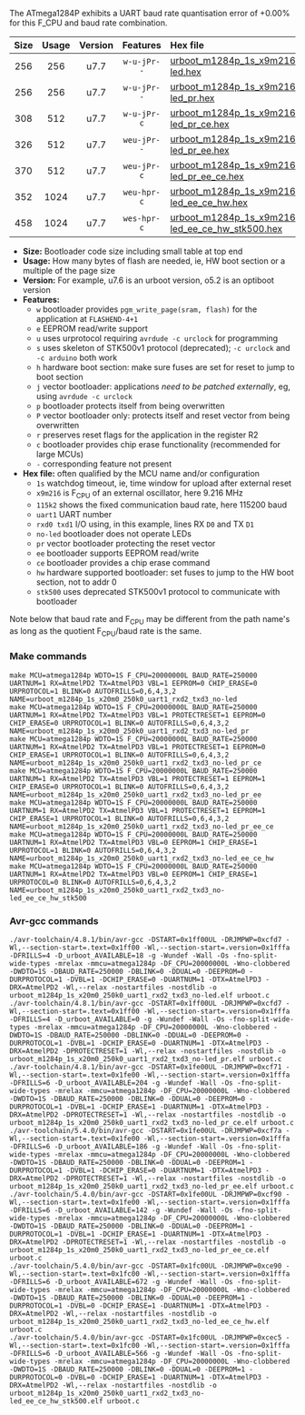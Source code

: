 The ATmega1284P exhibits a UART baud rate quantisation error of +0.00% for this F_CPU and baud rate combination.

|Size|Usage|Version|Features|Hex file|
|:-:|:-:|:-:|:-:|:--|
|256|256|u7.7|`w-u-jPr--`|[urboot_m1284p_1s_x9m216_115k2_uart1_rxd2_txd3_no-led.hex](https://raw.githubusercontent.com/stefanrueger/urboot.hex/main/u7.7/boards/urclockmega/atmega1284p/watchdog_1_s/external_oscillator_x/%2B9m216000_hz/%2B115k2_baud/uart1_rxd2_txd3/no-led/urboot_m1284p_1s_x9m216_115k2_uart1_rxd2_txd3_no-led.hex)|
|256|256|u7.7|`w-u-jPr--`|[urboot_m1284p_1s_x9m216_115k2_uart1_rxd2_txd3_no-led_pr.hex](https://raw.githubusercontent.com/stefanrueger/urboot.hex/main/u7.7/boards/urclockmega/atmega1284p/watchdog_1_s/external_oscillator_x/%2B9m216000_hz/%2B115k2_baud/uart1_rxd2_txd3/no-led/urboot_m1284p_1s_x9m216_115k2_uart1_rxd2_txd3_no-led_pr.hex)|
|308|512|u7.7|`w-u-jPr-c`|[urboot_m1284p_1s_x9m216_115k2_uart1_rxd2_txd3_no-led_pr_ce.hex](https://raw.githubusercontent.com/stefanrueger/urboot.hex/main/u7.7/boards/urclockmega/atmega1284p/watchdog_1_s/external_oscillator_x/%2B9m216000_hz/%2B115k2_baud/uart1_rxd2_txd3/no-led/urboot_m1284p_1s_x9m216_115k2_uart1_rxd2_txd3_no-led_pr_ce.hex)|
|326|512|u7.7|`weu-jPr--`|[urboot_m1284p_1s_x9m216_115k2_uart1_rxd2_txd3_no-led_pr_ee.hex](https://raw.githubusercontent.com/stefanrueger/urboot.hex/main/u7.7/boards/urclockmega/atmega1284p/watchdog_1_s/external_oscillator_x/%2B9m216000_hz/%2B115k2_baud/uart1_rxd2_txd3/no-led/urboot_m1284p_1s_x9m216_115k2_uart1_rxd2_txd3_no-led_pr_ee.hex)|
|370|512|u7.7|`weu-jPr-c`|[urboot_m1284p_1s_x9m216_115k2_uart1_rxd2_txd3_no-led_pr_ee_ce.hex](https://raw.githubusercontent.com/stefanrueger/urboot.hex/main/u7.7/boards/urclockmega/atmega1284p/watchdog_1_s/external_oscillator_x/%2B9m216000_hz/%2B115k2_baud/uart1_rxd2_txd3/no-led/urboot_m1284p_1s_x9m216_115k2_uart1_rxd2_txd3_no-led_pr_ee_ce.hex)|
|352|1024|u7.7|`weu-hpr-c`|[urboot_m1284p_1s_x9m216_115k2_uart1_rxd2_txd3_no-led_ee_ce_hw.hex](https://raw.githubusercontent.com/stefanrueger/urboot.hex/main/u7.7/boards/urclockmega/atmega1284p/watchdog_1_s/external_oscillator_x/%2B9m216000_hz/%2B115k2_baud/uart1_rxd2_txd3/no-led/urboot_m1284p_1s_x9m216_115k2_uart1_rxd2_txd3_no-led_ee_ce_hw.hex)|
|458|1024|u7.7|`wes-hpr-c`|[urboot_m1284p_1s_x9m216_115k2_uart1_rxd2_txd3_no-led_ee_ce_hw_stk500.hex](https://raw.githubusercontent.com/stefanrueger/urboot.hex/main/u7.7/boards/urclockmega/atmega1284p/watchdog_1_s/external_oscillator_x/%2B9m216000_hz/%2B115k2_baud/uart1_rxd2_txd3/no-led/urboot_m1284p_1s_x9m216_115k2_uart1_rxd2_txd3_no-led_ee_ce_hw_stk500.hex)|

- **Size:** Bootloader code size including small table at top end
- **Usage:** How many bytes of flash are needed, ie, HW boot section or a multiple of the page size
- **Version:** For example, u7.6 is an urboot version, o5.2 is an optiboot version
- **Features:**
  + `w` bootloader provides `pgm_write_page(sram, flash)` for the application at `FLASHEND-4+1`
  + `e` EEPROM read/write support
  + `u` uses urprotocol requiring `avrdude -c urclock` for programming
  + `s` uses skeleton of STK500v1 protocol (deprecated); `-c urclock` and `-c arduino` both work
  + `h` hardware boot section: make sure fuses are set for reset to jump to boot section
  + `j` vector bootloader: applications *need to be patched externally*, eg, using `avrdude -c urclock`
  + `p` bootloader protects itself from being overwritten
  + `P` vector bootloader only: protects itself and reset vector from being overwritten
  + `r` preserves reset flags for the application in the register R2
  + `c` bootloader provides chip erase functionality (recommended for large MCUs)
  + `-` corresponding feature not present
- **Hex file:** often qualified by the MCU name and/or configuration
  + `1s` watchdog timeout, ie, time window for upload after external reset
  + `x9m216` is F<sub>CPU</sub> of an external oscillator, here 9.216 MHz
  + `115k2` shows the fixed communication baud rate, here 115200 baud
  + `uart1` UART number
  + `rxd0 txd1` I/O using, in this example, lines RX `D0` and TX `D1`
  + `no-led` bootloader does not operate LEDs
  + `pr` vector bootloader protecting the reset vector
  + `ee` bootloader supports EEPROM read/write
  + `ce` bootloader provides a chip erase command
  + `hw` hardware supported bootloader: set fuses to jump to the HW boot section, not to addr 0
  + `stk500` uses deprecated STK500v1 protocol to communicate with bootloader


Note below that baud rate and F<sub>CPU</sub> may be different from the path name's as long as the quotient F<sub>CPU</sub>/baud rate is the same.

### Make commands
```
make MCU=atmega1284p WDTO=1S F_CPU=20000000L BAUD_RATE=250000 UARTNUM=1 RX=AtmelPD2 TX=AtmelPD3 VBL=1 EEPROM=0 CHIP_ERASE=0 URPROTOCOL=1 BLINK=0 AUTOFRILLS=0,6,4,3,2 NAME=urboot_m1284p_1s_x20m0_250k0_uart1_rxd2_txd3_no-led
make MCU=atmega1284p WDTO=1S F_CPU=20000000L BAUD_RATE=250000 UARTNUM=1 RX=AtmelPD2 TX=AtmelPD3 VBL=1 PROTECTRESET=1 EEPROM=0 CHIP_ERASE=0 URPROTOCOL=1 BLINK=0 AUTOFRILLS=0,6,4,3,2 NAME=urboot_m1284p_1s_x20m0_250k0_uart1_rxd2_txd3_no-led_pr
make MCU=atmega1284p WDTO=1S F_CPU=20000000L BAUD_RATE=250000 UARTNUM=1 RX=AtmelPD2 TX=AtmelPD3 VBL=1 PROTECTRESET=1 EEPROM=0 CHIP_ERASE=1 URPROTOCOL=1 BLINK=0 AUTOFRILLS=0,6,4,3,2 NAME=urboot_m1284p_1s_x20m0_250k0_uart1_rxd2_txd3_no-led_pr_ce
make MCU=atmega1284p WDTO=1S F_CPU=20000000L BAUD_RATE=250000 UARTNUM=1 RX=AtmelPD2 TX=AtmelPD3 VBL=1 PROTECTRESET=1 EEPROM=1 CHIP_ERASE=0 URPROTOCOL=1 BLINK=0 AUTOFRILLS=0,6,4,3,2 NAME=urboot_m1284p_1s_x20m0_250k0_uart1_rxd2_txd3_no-led_pr_ee
make MCU=atmega1284p WDTO=1S F_CPU=20000000L BAUD_RATE=250000 UARTNUM=1 RX=AtmelPD2 TX=AtmelPD3 VBL=1 PROTECTRESET=1 EEPROM=1 CHIP_ERASE=1 URPROTOCOL=1 BLINK=0 AUTOFRILLS=0,6,4,3,2 NAME=urboot_m1284p_1s_x20m0_250k0_uart1_rxd2_txd3_no-led_pr_ee_ce
make MCU=atmega1284p WDTO=1S F_CPU=20000000L BAUD_RATE=250000 UARTNUM=1 RX=AtmelPD2 TX=AtmelPD3 VBL=0 EEPROM=1 CHIP_ERASE=1 URPROTOCOL=1 BLINK=0 AUTOFRILLS=0,6,4,3,2 NAME=urboot_m1284p_1s_x20m0_250k0_uart1_rxd2_txd3_no-led_ee_ce_hw
make MCU=atmega1284p WDTO=1S F_CPU=20000000L BAUD_RATE=250000 UARTNUM=1 RX=AtmelPD2 TX=AtmelPD3 VBL=0 EEPROM=1 CHIP_ERASE=1 URPROTOCOL=0 BLINK=0 AUTOFRILLS=0,6,4,3,2 NAME=urboot_m1284p_1s_x20m0_250k0_uart1_rxd2_txd3_no-led_ee_ce_hw_stk500
```

### Avr-gcc commands
```
./avr-toolchain/4.8.1/bin/avr-gcc -DSTART=0x1ff00UL -DRJMPWP=0xcfd7 -Wl,--section-start=.text=0x1ff00 -Wl,--section-start=.version=0x1fffa -DFRILLS=4 -D_urboot_AVAILABLE=18 -g -Wundef -Wall -Os -fno-split-wide-types -mrelax -mmcu=atmega1284p -DF_CPU=20000000L -Wno-clobbered -DWDTO=1S -DBAUD_RATE=250000 -DBLINK=0 -DDUAL=0 -DEEPROM=0 -DURPROTOCOL=1 -DVBL=1 -DCHIP_ERASE=0 -DUARTNUM=1 -DTX=AtmelPD3 -DRX=AtmelPD2 -Wl,--relax -nostartfiles -nostdlib -o urboot_m1284p_1s_x20m0_250k0_uart1_rxd2_txd3_no-led.elf urboot.c
./avr-toolchain/4.8.1/bin/avr-gcc -DSTART=0x1ff00UL -DRJMPWP=0xcfd7 -Wl,--section-start=.text=0x1ff00 -Wl,--section-start=.version=0x1fffa -DFRILLS=4 -D_urboot_AVAILABLE=0 -g -Wundef -Wall -Os -fno-split-wide-types -mrelax -mmcu=atmega1284p -DF_CPU=20000000L -Wno-clobbered -DWDTO=1S -DBAUD_RATE=250000 -DBLINK=0 -DDUAL=0 -DEEPROM=0 -DURPROTOCOL=1 -DVBL=1 -DCHIP_ERASE=0 -DUARTNUM=1 -DTX=AtmelPD3 -DRX=AtmelPD2 -DPROTECTRESET=1 -Wl,--relax -nostartfiles -nostdlib -o urboot_m1284p_1s_x20m0_250k0_uart1_rxd2_txd3_no-led_pr.elf urboot.c
./avr-toolchain/4.8.1/bin/avr-gcc -DSTART=0x1fe00UL -DRJMPWP=0xcf71 -Wl,--section-start=.text=0x1fe00 -Wl,--section-start=.version=0x1fffa -DFRILLS=6 -D_urboot_AVAILABLE=204 -g -Wundef -Wall -Os -fno-split-wide-types -mrelax -mmcu=atmega1284p -DF_CPU=20000000L -Wno-clobbered -DWDTO=1S -DBAUD_RATE=250000 -DBLINK=0 -DDUAL=0 -DEEPROM=0 -DURPROTOCOL=1 -DVBL=1 -DCHIP_ERASE=1 -DUARTNUM=1 -DTX=AtmelPD3 -DRX=AtmelPD2 -DPROTECTRESET=1 -Wl,--relax -nostartfiles -nostdlib -o urboot_m1284p_1s_x20m0_250k0_uart1_rxd2_txd3_no-led_pr_ce.elf urboot.c
./avr-toolchain/5.4.0/bin/avr-gcc -DSTART=0x1fe00UL -DRJMPWP=0xcf7a -Wl,--section-start=.text=0x1fe00 -Wl,--section-start=.version=0x1fffa -DFRILLS=6 -D_urboot_AVAILABLE=186 -g -Wundef -Wall -Os -fno-split-wide-types -mrelax -mmcu=atmega1284p -DF_CPU=20000000L -Wno-clobbered -DWDTO=1S -DBAUD_RATE=250000 -DBLINK=0 -DDUAL=0 -DEEPROM=1 -DURPROTOCOL=1 -DVBL=1 -DCHIP_ERASE=0 -DUARTNUM=1 -DTX=AtmelPD3 -DRX=AtmelPD2 -DPROTECTRESET=1 -Wl,--relax -nostartfiles -nostdlib -o urboot_m1284p_1s_x20m0_250k0_uart1_rxd2_txd3_no-led_pr_ee.elf urboot.c
./avr-toolchain/5.4.0/bin/avr-gcc -DSTART=0x1fe00UL -DRJMPWP=0xcf90 -Wl,--section-start=.text=0x1fe00 -Wl,--section-start=.version=0x1fffa -DFRILLS=6 -D_urboot_AVAILABLE=142 -g -Wundef -Wall -Os -fno-split-wide-types -mrelax -mmcu=atmega1284p -DF_CPU=20000000L -Wno-clobbered -DWDTO=1S -DBAUD_RATE=250000 -DBLINK=0 -DDUAL=0 -DEEPROM=1 -DURPROTOCOL=1 -DVBL=1 -DCHIP_ERASE=1 -DUARTNUM=1 -DTX=AtmelPD3 -DRX=AtmelPD2 -DPROTECTRESET=1 -Wl,--relax -nostartfiles -nostdlib -o urboot_m1284p_1s_x20m0_250k0_uart1_rxd2_txd3_no-led_pr_ee_ce.elf urboot.c
./avr-toolchain/5.4.0/bin/avr-gcc -DSTART=0x1fc00UL -DRJMPWP=0xce90 -Wl,--section-start=.text=0x1fc00 -Wl,--section-start=.version=0x1fffa -DFRILLS=6 -D_urboot_AVAILABLE=672 -g -Wundef -Wall -Os -fno-split-wide-types -mrelax -mmcu=atmega1284p -DF_CPU=20000000L -Wno-clobbered -DWDTO=1S -DBAUD_RATE=250000 -DBLINK=0 -DDUAL=0 -DEEPROM=1 -DURPROTOCOL=1 -DVBL=0 -DCHIP_ERASE=1 -DUARTNUM=1 -DTX=AtmelPD3 -DRX=AtmelPD2 -Wl,--relax -nostartfiles -nostdlib -o urboot_m1284p_1s_x20m0_250k0_uart1_rxd2_txd3_no-led_ee_ce_hw.elf urboot.c
./avr-toolchain/5.4.0/bin/avr-gcc -DSTART=0x1fc00UL -DRJMPWP=0xcec5 -Wl,--section-start=.text=0x1fc00 -Wl,--section-start=.version=0x1fffa -DFRILLS=6 -D_urboot_AVAILABLE=566 -g -Wundef -Wall -Os -fno-split-wide-types -mrelax -mmcu=atmega1284p -DF_CPU=20000000L -Wno-clobbered -DWDTO=1S -DBAUD_RATE=250000 -DBLINK=0 -DDUAL=0 -DEEPROM=1 -DURPROTOCOL=0 -DVBL=0 -DCHIP_ERASE=1 -DUARTNUM=1 -DTX=AtmelPD3 -DRX=AtmelPD2 -Wl,--relax -nostartfiles -nostdlib -o urboot_m1284p_1s_x20m0_250k0_uart1_rxd2_txd3_no-led_ee_ce_hw_stk500.elf urboot.c
```

